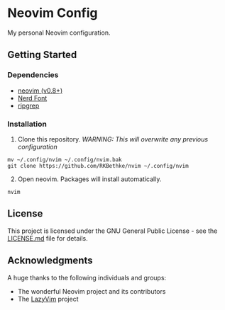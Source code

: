 # Neovim Config

My personal Neovim configuration.

## Getting Started

### Dependencies

- [neovim (v0.8+)](https://github.com/neovim/neovim/releases/tag/v0.8.0)
- [Nerd Font](https://www.nerdfonts.com/)
- [ripgrep](https://github.com/BurntSushi/ripgrep)

### Installation

1. Clone this repository. _WARNING: This will overwrite any previous configuration_

```
mv ~/.config/nvim ~/.config/nvim.bak
git clone https://github.com/RKBethke/nvim ~/.config/nvim
```

2. Open neovim. Packages will install automatically.

```
nvim
```

## License

This project is licensed under the GNU General Public License - see the [LICENSE.md](LICENSE.md) file for details.

## Acknowledgments

A huge thanks to the following individuals and groups:

- The wonderful Neovim project and its contributors
- The [LazyVim](https://github.com/LazyVim/LazyVim) project
